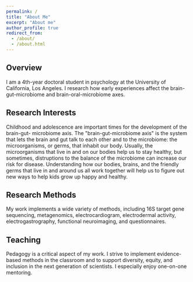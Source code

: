```yaml
---
permalink: /
title: "About Me"
excerpt: "About me"
author_profile: true
redirect_from: 
  - /about/
  - /about.html
---
```


Overview
---
I am a 4th-year doctoral student in psychology at the University of California, Los Angeles. 
I research how early experiences affect the brain-gut-microbiome and brain-oral-microbiome axes.

Research Interests
---
Childhood and adolescence are important times for the development of the brain-gut-
microbiome axis. The "brain-gut-microbiome axis" is the system that lets the
brain and gut talk to each other and to the microbiome: the microorganisms, or germs, that
inhabit our body. Usually, the microorganisms that live in and on our bodies
help us to stay healthy, but sometimes, distruptions to the balance of the microbiome
can increase our risk for disease. Understanding how our bodies, brains, and the friendly
germs that live in and around us all work together will help us to figure out new
ways to help kids grow up happy and healthy.

Research Methods
---
My work implements a wide variety of methods, including 16S target gene sequencing,
metagenomics, electrocardiogram, electrodermal activity, electrogastrography, functional
neuroimaging, and questionnaires.

Teaching
---
Pedagogy is a critical aspect of my work. I strive to implement evidence-based
methods in the classroom and to support diversity, equity, and inclusion in the next
generation of scientists. I especially enjoy one-on-one mentoring.
